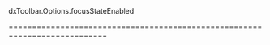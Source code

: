 <!--id-->dxToolbar.Options.focusStateEnabled<!--/id-->
<!--merge--><!--/merge-->
<!--hidden--><!--/hidden-->
===========================================================================
